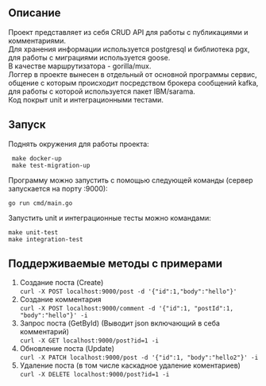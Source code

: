 ## Описание
Проект представляет из себя CRUD API для работы с публикациями и комментариями. \
Для хранения информации используется postgresql и библиотека pgx, для работы с миграциями используется goose.\
В качестве маршрутизатора - gorilla/mux. \
Логгер в проекте вынесен в отдельный от основной программы сервис, общение с которым происходит посредством брокера сообщений kafka, для работы с которой используется пакет IBM/sarama. \
Код покрыт unit  и интеграционными тестами.
## Запуск
Поднять окружения для работы проекта:
```
 make docker-up
 make test-migration-up
```
Программу можно запустить с помощью следующей команды (сервер запускается на порту :9000):
```
go run cmd/main.go
```
Запустить unit и интеграционные тесты можно командами:
```
make unit-test
make integration-test
```
## Поддерживаемые методы с примерами

1. Создание поста (Create) \
```curl -X POST localhost:9000/post -d '{"id":1,"body":"hello"}' ``` 
2. Создание комментария  
```curl -X POST localhost:9000/comment -d '{"id":1, "postId":1, "body":"hello"}' -i```
3. Запрос поста (GetById)  (Выводит json включающий в себа комментарий) \
```curl -X GET localhost:9000/post?id=1 -i``` 
4. Обновление поста (Update) \
```curl -X PATCH localhost:9000/post -d '{"id":1, "body":"hello2"}' -i``` 
5. Удаление поста (в том числе каскадное удаление коментариев) \
```curl -X DELETE localhost:9000/post?id=1 -i``` 
